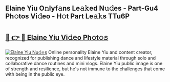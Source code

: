 ## Elaine Yiu O𝚗lyf𝚊ns Le𝚊𝚔ed N𝚞𝚍es - Part-Gu4 Ph𝚘tos Vi𝚍eo - H𝚘t Part Le𝚊𝚔s TTu6P

# <h2><a href="http://hf77hxd.feru.top/?c=Elaine+Yiu">🔗 👉 🔴 Elaine Yiu Vi𝚍𝚎o Ph𝚘t𝚘𝚜</a></h2>

[![Elaine Yiu Nu𝚍𝚎s](https://i.imgur.com/0TWrTi3.gif)](http://hf77hxd.feru.top/?c=Elaine+Yiu)
Online personality Elaine Yiu and content creator, recognized for publishing dance and lifestyle material through solo and collaborative dance routines and mini vlogs. Elaine Yiu public image is one of strength and resilience, but he's not immune to the challenges that come with being in the public eye. 
